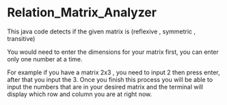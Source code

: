 # Relation_Matrix_Analyzer
This java code detects if the given matrix is (reflexive , symmetric , transitive)

You would need to enter the dimensions for your matrix first, you can enter only one number at a time.

For example if you have a matrix 2x3 , you need to input 2 then press enter, after that you input the 3.
Once you finish this process you will be able to input the numbers that are in your desired matrix and the terminal will display which row and column you are at right now.
